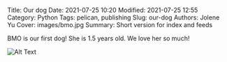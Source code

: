 Title: Our dog
Date: 2021-07-25 10:20
Modified: 2021-07-25 12:55
Category: Python
Tags: pelican, publishing
Slug: our-dog
Authors: Jolene Yu
Cover: images/bmo.jpg
Summary: Short version for index and feeds

BMO is our first dog! She is 1.5 years old. We love her so much!

![Alt Text]({static}/images/bmo.jpg)
